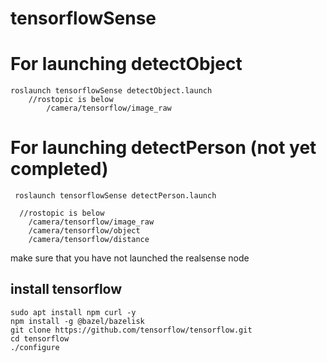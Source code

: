 # tensorflowSense

# For launching detectObject

    roslaunch tensorflowSense detectObject.launch
        //rostopic is below
            /camera/tensorflow/image_raw


# For launching detectPerson (not yet completed)

     roslaunch tensorflowSense detectPerson.launch

      //rostopic is below
        /camera/tensorflow/image_raw
        /camera/tensorflow/object
        /camera/tensorflow/distance

make sure that you have not launched the realsense node

## install tensorflow
    sudo apt install npm curl -y
    npm install -g @bazel/bazelisk
    git clone https://github.com/tensorflow/tensorflow.git
    cd tensorflow
    ./configure

